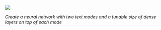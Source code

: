 ![](C:\Users\zuzan\AppData\Roaming\marktext\images\2022-11-09-19-01-23-image.png)

*Create a neural network with two text modes and a tunable size of dense layers on top of each mode*


